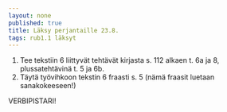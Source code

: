```yaml
---
layout: none
published: true
title: Läksy perjantaille 23.8.
tags: rub1.1 läksyt
---
```

1. Tee tekstiin 6 liittyvät tehtävät kirjasta s. 112 alkaen t. 6a ja 8, plussatehtävinä t. 5 ja 6b.
2. Täytä työvihkoon tekstin 6 fraasti s. 5 (nämä fraasit luetaan sanakokeeseen!)

VERBIPISTARI!